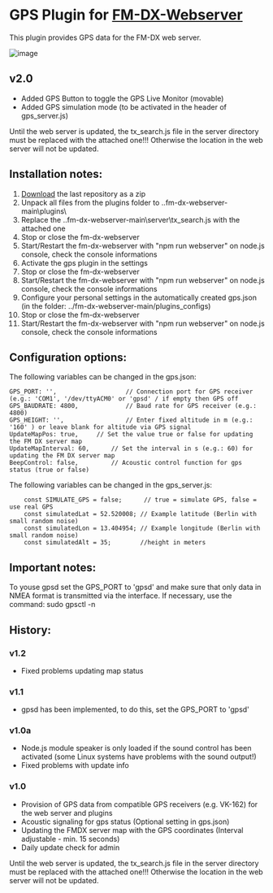 # GPS Plugin for [FM-DX-Webserver](https://github.com/NoobishSVK/fm-dx-webserver)

This plugin provides GPS data for the FM-DX web server.

![image](https://github.com/user-attachments/assets/d6f84f67-be91-4e74-9e1a-93e884d790a5)


## v2.0

- Added GPS Button to toggle the GPS Live Monitor (movable)
- Added GPS simulation mode (to be activated in the header of gps_server.js)

Until the web server is updated, the tx_search.js file in the server directory must be replaced with the attached one!!! Otherwise the location in the web server will not be updated. 

## Installation notes:

1. [Download](https://github.com/Highpoint2000/gps/releases) the last repository as a zip
2. Unpack all files from the plugins folder to ..fm-dx-webserver-main\plugins\
3. Replace the ..fm-dx-webserver-main\server\tx_search.js with the attached one 
4. Stop or close the fm-dx-webserver
5. Start/Restart the fm-dx-webserver with "npm run webserver" on node.js console, check the console informations
6. Activate the gps plugin in the settings
7. Stop or close the fm-dx-webserver
8. Start/Restart the fm-dx-webserver with "npm run webserver" on node.js console, check the console informations
9. Configure your personal settings in the automatically created gps.json (in the folder: ../fm-dx-webserver-main/plugins_configs)
10. Stop or close the fm-dx-webserver
11. Start/Restart the fm-dx-webserver with "npm run webserver" on node.js console, check the console informations

## Configuration options:

The following variables can be changed in the gps.json:

	GPS_PORT: '',                  	// Connection port for GPS receiver (e.g.: 'COM1', '/dev/ttyACM0' or 'gpsd' / if empty then GPS off
    GPS_BAUDRATE: 4800,          	// Baud rate for GPS receiver (e.g.: 4800)        
    GPS_HEIGHT: '',              	// Enter fixed altitude in m (e.g.: '160' ) or leave blank for altitude via GPS signal 
	UpdateMapPos: true,		// Set the value true or false for updating the FM DX server map
	UpdateMapInterval: 60,		// Set the interval in s (e.g.: 60) for updating the FM DX server map
	BeepControl: false,  		// Acoustic control function for gps status (true or false)

The following variables can be changed in the gps_server.js:

        const SIMULATE_GPS = false;      // true = simulate GPS, false = use real GPS
        const simulatedLat = 52.520008; // Example latitude (Berlin with small random noise)
        const simulatedLon = 13.404954; // Example longitude (Berlin with small random noise)
        const simulatedAlt = 35;        //height in meters

## Important notes:

To youse gpsd set the GPS_PORT to 'gpsd' and make sure that only data in NMEA format is transmitted via the interface. If necessary, use the command: sudo gpsctl -n


## History:

### v1.2

- Fixed problems updating map status

### v1.1

- gpsd has been implemented, to do this, set the GPS_PORT to 'gpsd'

### v1.0a

- Node.js module speaker is only loaded if the sound control has been activated (some Linux systems have problems with the sound output!)
- Fixed problems with update info

### v1.0

- Provision of GPS data from compatible GPS receivers (e.g. VK-162) for the web server and plugins
- Acoustic signaling for gps status (Optional setting in gps.json)
- Updating the FMDX server map with the GPS coordinates (Interval adjustable - min. 15 seconds)
- Daily update check for admin

Until the web server is updated, the tx_search.js file in the server directory must be replaced with the attached one!!! Otherwise the location in the web server will not be updated. 
